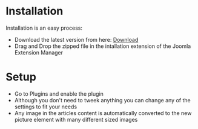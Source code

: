 # Installation

Installation is an easy process:

- Download the latest version from here: [Download](dist/plg_responsive_3.0.0-beta.zip ':ignore')
- Drag and Drop the zipped file in the intallation extension of the Joomla Extension Manager

# Setup

- Go to Plugins and enable the plugin
- Although you don't need to tweek anything you can change any of the settings to fit your needs
- Any image in the articles content is automatically converted to the new picture element with many different sized images

